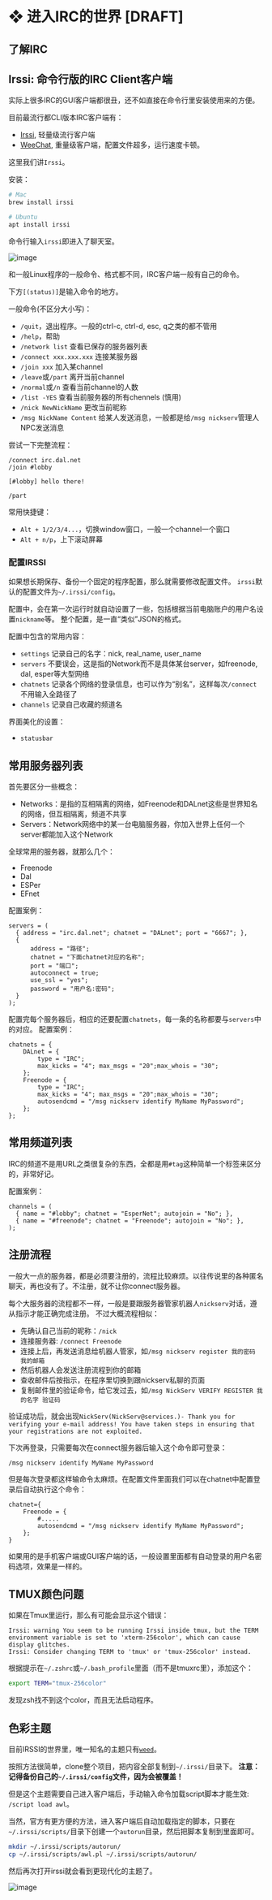 # ❖ 进入IRC的世界 [DRAFT]


## 了解IRC




## Irssi: 命令行版的IRC Client客户端 


实际上很多IRC的GUI客户端都很丑，还不如直接在命令行里安装使用来的方便。

目前最流行都CLI版本IRC客户端有：
- [Irssi](https://irssi.org/download/), 轻量级流行客户端
- [WeeChat](https://weechat.org/about/), 重量级客户端，配置文件超多，运行速度卡顿。

这里我们讲`Irssi`。

安装：
```sh
# Mac
brew install irssi

# Ubuntu
apt install irssi
```

命令行输入`irssi`即进入了聊天室。

![image](https://user-images.githubusercontent.com/14041622/52466685-1a81b700-2bbe-11e9-8e39-d40154a49ca0.png)

和一般Linux程序的一般命令、格式都不同，IRC客户端一般有自己的命令。

下方`[(status)]`是输入命令的地方。

一般命令(不区分大小写)：
- `/quit`，退出程序。一般的ctrl-c, ctrl-d, esc, q之类的都不管用
- `/help`，帮助
- `/network list` 查看已保存的服务器列表
- `/connect xxx.xxx.xxx` 连接某服务器
- `/join xxx` 加入某channel
- `/leave`或`/part` 离开当前channel
- `/normal`或`/n` 查看当前channel的人数
- `/list -YES` 查看当前服务器的所有chennels (慎用)
- `/nick NewNickName` 更改当前昵称
- `/msg NickName Content` 给某人发送消息，一般都是给`/msg nickserv`管理人NPC发送消息

尝试一下完整流程：
```
/connect irc.dal.net
/join #lobby

[#lobby] hello there!

/part
```

常用快捷键：
- `Alt + 1/2/3/4...`，切换window窗口，一般一个channel一个窗口
- `Alt + n/p`，上下滚动屏幕


### 配置IRSSI

如果想长期保存、备份一个固定的程序配置，那么就需要修改配置文件。
`irssi`默认的配置文件为`~/.irssi/config`。

配置中，会在第一次运行时就自动设置了一些，包括根据当前电脑账户的用户名设置`nickname`等。
整个配置，是一直“类似”JSON的格式。

配置中包含的常用内容：
- `settings` 记录自己的名字：nick, real_name, user_name
- `servers` 不要误会，这是指的Network而不是具体某台server，如freenode, dal, esper等大型网络
- `chatnets` 记录各个网络的登录信息，也可以作为“别名”，这样每次`/connect`不用输入全路径了
- `channels` 记录自己收藏的频道名

界面美化的设置：
- `statusbar`




## 常用服务器列表

首先要区分一些概念：
- Networks：是指的互相隔离的网络，如Freenode和DALnet这些是世界知名的网络，但互相隔离，频道不共享
- Servers：Network网络中的某一台电脑服务器，你加入世界上任何一个server都能加入这个Network

全球常用的服务器，就那么几个：
- Freenode
- Dal
- ESPer
- EFnet

配置案例：
```
servers = (
  { address = "irc.dal.net"; chatnet = "DALnet"; port = "6667"; },
  {
      address = "路径";
      chatnet = "下面chatnet对应的名称";
      port = "端口";
      autoconnect = true;
      use_ssl = "yes";
      password = "用户名:密码";
  }
);
```

配置完每个服务器后，相应的还要配置`chatnets`，每一条的名称都要与`servers`中的对应。
配置案例：
```
chatnets = {
    DALnet = {
        type = "IRC";
        max_kicks = "4"; max_msgs = "20";max_whois = "30";
    };
    Freenode = {
        type = "IRC";
        max_kicks = "4"; max_msgs = "20";max_whois = "30";
        autosendcmd = "/msg nickserv identify MyName MyPassword";
    };
};
```

## 常用频道列表

IRC的频道不是用URL之类很复杂的东西，全都是用`#tag`这种简单一个标签来区分的，非常好记。

配置案例：
```
channels = (
  { name = "#lobby"; chatnet = "EsperNet"; autojoin = "No"; },
  { name = "#freenode"; chatnet = "Freenode"; autojoin = "No"; },
);
```


## 注册流程

一般大一点的服务器，都是必须要注册的，流程比较麻烦。以往传说里的各种匿名聊天，再也没有了。不注册，就不让你connect服务器。

每个大服务器的流程都不一样，一般是要跟服务器管家机器人`nickserv`对话，遵从指示才能正确完成注册。
不过大概流程相似：
- 先确认自己当前的昵称：`/nick`
- 连接服务器: `/connect Freenode`
- 连接上后，再发送消息给机器人管家，如`/msg nickserv register 我的密码 我的邮箱`
- 然后机器人会发送注册流程到你的邮箱
- 查收邮件后按指示，在程序里切换到跟nickserv私聊的页面
- 复制邮件里的验证命令，给它发过去，如`/msg NickServ VERIFY REGISTER 我的名字 验证码`

验证成功后，就会出现`NickServ(NickServ@services.)- Thank you for verifying your e-mail address! You have taken steps in ensuring that your registrations are not exploited.`

下次再登录，只需要每次在connect服务器后输入这个命令即可登录：
```
/msg nickserv identify MyName MyPassword
```

但是每次登录都这样输命令太麻烦。在配置文件里面我们可以在chatnet中配置登录后自动执行这个命令：
```
chatnet={
    Freenode = {
        #.....
        autosendcmd = "/msg nickserv identify MyName MyPassword";
    };
}
```

如果用的是手机客户端或GUI客户端的话，一般设置里面都有自动登录的用户名密码选项，效果是一样的。


## TMUX颜色问题

如果在Tmux里运行，那么有可能会显示这个错误：
```
Irssi: warning You seem to be running Irssi inside tmux, but the TERM environment variable is set to 'xterm-256color', which can cause display glitches.
Irssi: Consider changing TERM to 'tmux' or 'tmux-256color' instead.
```

根据提示在`~/.zshrc`或`~/.bash_profile`里面（而不是tmuxrc里），添加这个：
```sh
export TERM="tmux-256color"
```
发现zsh找不到这个color，而且无法启动程序。


## 色彩主题

目前IRSSI的世界里，唯一知名的主题只有[`weed`](https://github.com/ronilaukkarinen/weed)。

按照方法很简单，clone整个项目，把内容全部复制到`~/.irssi/`目录下。
**注意：记得备份自己的`~/.irssi/config`文件，因为会被覆盖！**

但是这个主题需要自己进入客户端后，手动输入命令加载script脚本才能生效: `/script load awl`。

当然，官方有更方便的方法，进入客户端后自动加载指定的脚本，只要在`~/.irssi/scripts/`目录下创建一个`autorun`目录，然后把脚本复制到里面即可。

```sh
mkdir ~/.irssi/scripts/autorun/
cp ~/.irssi/scripts/awl.pl ~/.irssi/scripts/autorun/
```

然后再次打开irssi就会看到更现代化的主题了。

![image](https://user-images.githubusercontent.com/14041622/52530487-5a24dc00-2d41-11e9-8540-5f0a59e2dd78.png)
